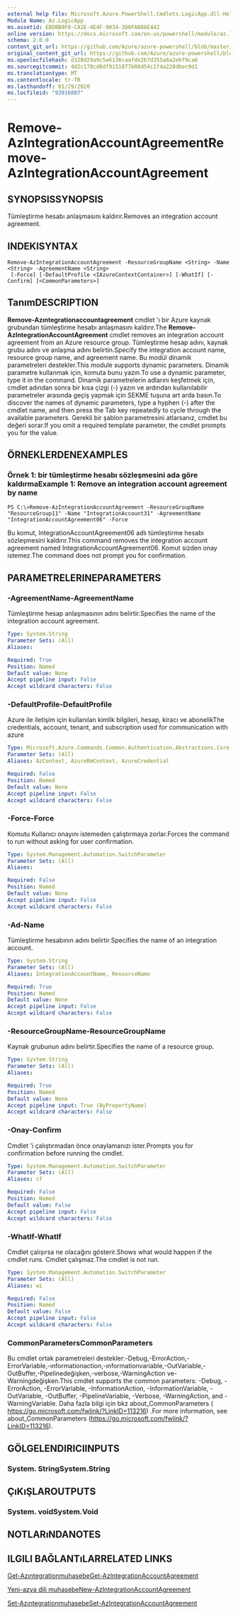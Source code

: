 ```yaml
---
external help file: Microsoft.Azure.PowerShell.Cmdlets.LogicApp.dll-Help.xml
Module Name: Az.LogicApp
ms.assetid: EBDBB9F0-CA2E-4E4F-9034-3D0FAB88E442
online version: https://docs.microsoft.com/en-us/powershell/module/az.logicapp/remove-azintegrationaccountagreement
schema: 2.0.0
content_git_url: https://github.com/Azure/azure-powershell/blob/master/src/LogicApp/LogicApp/help/Remove-AzIntegrationAccountAgreement.md
original_content_git_url: https://github.com/Azure/azure-powershell/blob/master/src/LogicApp/LogicApp/help/Remove-AzIntegrationAccountAgreement.md
ms.openlocfilehash: d320d29a9c5e6136caafde2b7d355a6a2ebf9ca6
ms.sourcegitcommit: 4d2c178cd6df9151877b08d54c1f4a228dbec9d1
ms.translationtype: MT
ms.contentlocale: tr-TR
ms.lasthandoff: 01/29/2020
ms.locfileid: "93916007"
---
```

# <span data-ttu-id="73467-101">Remove-AzIntegrationAccountAgreement</span><span class="sxs-lookup"><span data-stu-id="73467-101">Remove-AzIntegrationAccountAgreement</span></span>

## <span data-ttu-id="73467-102">SYNOPSIS</span><span class="sxs-lookup"><span data-stu-id="73467-102">SYNOPSIS</span></span>
<span data-ttu-id="73467-103">Tümleştirme hesabı anlaşmasını kaldırır.</span><span class="sxs-lookup"><span data-stu-id="73467-103">Removes an integration account agreement.</span></span>

## <span data-ttu-id="73467-104">INDEKI</span><span class="sxs-lookup"><span data-stu-id="73467-104">SYNTAX</span></span>

```
Remove-AzIntegrationAccountAgreement -ResourceGroupName <String> -Name <String> -AgreementName <String>
 [-Force] [-DefaultProfile <IAzureContextContainer>] [-WhatIf] [-Confirm] [<CommonParameters>]
```

## <span data-ttu-id="73467-105">Tanım</span><span class="sxs-lookup"><span data-stu-id="73467-105">DESCRIPTION</span></span>
<span data-ttu-id="73467-106">**Remove-Azıntegrationaccountagreement** cmdlet 'ı bir Azure kaynak grubundan tümleştirme hesabı anlaşmasını kaldırır.</span><span class="sxs-lookup"><span data-stu-id="73467-106">The **Remove-AzIntegrationAccountAgreement** cmdlet removes an integration account agreement from an Azure resource group.</span></span>
<span data-ttu-id="73467-107">Tümleştirme hesap adını, kaynak grubu adını ve anlaşma adını belirtin.</span><span class="sxs-lookup"><span data-stu-id="73467-107">Specify the integration account name, resource group name, and agreement name.</span></span>
<span data-ttu-id="73467-108">Bu modül dinamik parametreleri destekler.</span><span class="sxs-lookup"><span data-stu-id="73467-108">This module supports dynamic parameters.</span></span>
<span data-ttu-id="73467-109">Dinamik parametre kullanmak için, komuta bunu yazın.</span><span class="sxs-lookup"><span data-stu-id="73467-109">To use a dynamic parameter, type it in the command.</span></span>
<span data-ttu-id="73467-110">Dinamik parametrelerin adlarını keşfetmek için, cmdlet adından sonra bir kısa çizgi (-) yazın ve ardından kullanılabilir parametreler arasında geçiş yapmak için SEKME tuşuna art arda basın.</span><span class="sxs-lookup"><span data-stu-id="73467-110">To discover the names of dynamic parameters, type a hyphen (-) after the cmdlet name, and then press the Tab key repeatedly to cycle through the available parameters.</span></span>
<span data-ttu-id="73467-111">Gerekli bir şablon parametresini atlarsanız, cmdlet bu değeri sorar.</span><span class="sxs-lookup"><span data-stu-id="73467-111">If you omit a required template parameter, the cmdlet prompts you for the value.</span></span>

## <span data-ttu-id="73467-112">ÖRNEKLERDEN</span><span class="sxs-lookup"><span data-stu-id="73467-112">EXAMPLES</span></span>

### <span data-ttu-id="73467-113">Örnek 1: bir tümleştirme hesabı sözleşmesini ada göre kaldırma</span><span class="sxs-lookup"><span data-stu-id="73467-113">Example 1: Remove an integration account agreement by name</span></span>
```
PS C:\>Remove-AzIntegrationAccountAgreement -ResourceGroupName "ResourceGroup11" -Name "IntegrationAccount31" -AgreementName "IntegrationAccountAgreement06" -Force
```

<span data-ttu-id="73467-114">Bu komut, IntegrationAccountAgreement06 adlı tümleştirme hesabı sözleşmesini kaldırır.</span><span class="sxs-lookup"><span data-stu-id="73467-114">This command removes the integration account agreement named IntegrationAccountAgreement06.</span></span>
<span data-ttu-id="73467-115">Komut sizden onay istemez.</span><span class="sxs-lookup"><span data-stu-id="73467-115">The command does not prompt you for confirmation.</span></span>

## <span data-ttu-id="73467-116">PARAMETRELERINE</span><span class="sxs-lookup"><span data-stu-id="73467-116">PARAMETERS</span></span>

### <span data-ttu-id="73467-117">-AgreementName</span><span class="sxs-lookup"><span data-stu-id="73467-117">-AgreementName</span></span>
<span data-ttu-id="73467-118">Tümleştirme hesap anlaşmasının adını belirtir.</span><span class="sxs-lookup"><span data-stu-id="73467-118">Specifies the name of the integration account agreement.</span></span>

```yaml
Type: System.String
Parameter Sets: (All)
Aliases:

Required: True
Position: Named
Default value: None
Accept pipeline input: False
Accept wildcard characters: False
```

### <span data-ttu-id="73467-119">-DefaultProfile</span><span class="sxs-lookup"><span data-stu-id="73467-119">-DefaultProfile</span></span>
<span data-ttu-id="73467-120">Azure ile iletişim için kullanılan kimlik bilgileri, hesap, kiracı ve abonelik</span><span class="sxs-lookup"><span data-stu-id="73467-120">The credentials, account, tenant, and subscription used for communication with azure</span></span>

```yaml
Type: Microsoft.Azure.Commands.Common.Authentication.Abstractions.Core.IAzureContextContainer
Parameter Sets: (All)
Aliases: AzContext, AzureRmContext, AzureCredential

Required: False
Position: Named
Default value: None
Accept pipeline input: False
Accept wildcard characters: False
```

### <span data-ttu-id="73467-121">-Force</span><span class="sxs-lookup"><span data-stu-id="73467-121">-Force</span></span>
<span data-ttu-id="73467-122">Komutu Kullanıcı onayını istemeden çalıştırmaya zorlar.</span><span class="sxs-lookup"><span data-stu-id="73467-122">Forces the command to run without asking for user confirmation.</span></span>

```yaml
Type: System.Management.Automation.SwitchParameter
Parameter Sets: (All)
Aliases:

Required: False
Position: Named
Default value: None
Accept pipeline input: False
Accept wildcard characters: False
```

### <span data-ttu-id="73467-123">-Ad</span><span class="sxs-lookup"><span data-stu-id="73467-123">-Name</span></span>
<span data-ttu-id="73467-124">Tümleştirme hesabının adını belirtir.</span><span class="sxs-lookup"><span data-stu-id="73467-124">Specifies the name of an integration account.</span></span>

```yaml
Type: System.String
Parameter Sets: (All)
Aliases: IntegrationAccountName, ResourceName

Required: True
Position: Named
Default value: None
Accept pipeline input: False
Accept wildcard characters: False
```

### <span data-ttu-id="73467-125">-ResourceGroupName</span><span class="sxs-lookup"><span data-stu-id="73467-125">-ResourceGroupName</span></span>
<span data-ttu-id="73467-126">Kaynak grubunun adını belirtir.</span><span class="sxs-lookup"><span data-stu-id="73467-126">Specifies the name of a resource group.</span></span>

```yaml
Type: System.String
Parameter Sets: (All)
Aliases:

Required: True
Position: Named
Default value: None
Accept pipeline input: True (ByPropertyName)
Accept wildcard characters: False
```

### <span data-ttu-id="73467-127">-Onay</span><span class="sxs-lookup"><span data-stu-id="73467-127">-Confirm</span></span>
<span data-ttu-id="73467-128">Cmdlet 'i çalıştırmadan önce onaylamanızı ister.</span><span class="sxs-lookup"><span data-stu-id="73467-128">Prompts you for confirmation before running the cmdlet.</span></span>

```yaml
Type: System.Management.Automation.SwitchParameter
Parameter Sets: (All)
Aliases: cf

Required: False
Position: Named
Default value: False
Accept pipeline input: False
Accept wildcard characters: False
```

### <span data-ttu-id="73467-129">-WhatIf</span><span class="sxs-lookup"><span data-stu-id="73467-129">-WhatIf</span></span>
<span data-ttu-id="73467-130">Cmdlet çalışırsa ne olacağını gösterir.</span><span class="sxs-lookup"><span data-stu-id="73467-130">Shows what would happen if the cmdlet runs.</span></span>
<span data-ttu-id="73467-131">Cmdlet çalışmaz.</span><span class="sxs-lookup"><span data-stu-id="73467-131">The cmdlet is not run.</span></span>

```yaml
Type: System.Management.Automation.SwitchParameter
Parameter Sets: (All)
Aliases: wi

Required: False
Position: Named
Default value: False
Accept pipeline input: False
Accept wildcard characters: False
```

### <span data-ttu-id="73467-132">CommonParameters</span><span class="sxs-lookup"><span data-stu-id="73467-132">CommonParameters</span></span>
<span data-ttu-id="73467-133">Bu cmdlet ortak parametreleri destekler:-Debug,-ErrorAction,-ErrorVariable,-ınformationaction,-ınformationvariable,-OutVariable,-OutBuffer,-Pipelinedeğişken,-verbose,-WarningAction ve-Warningdeğişken.</span><span class="sxs-lookup"><span data-stu-id="73467-133">This cmdlet supports the common parameters: -Debug, -ErrorAction, -ErrorVariable, -InformationAction, -InformationVariable, -OutVariable, -OutBuffer, -PipelineVariable, -Verbose, -WarningAction, and -WarningVariable.</span></span> <span data-ttu-id="73467-134">Daha fazla bilgi için bkz about_CommonParameters ( https://go.microsoft.com/fwlink/?LinkID=113216) .</span><span class="sxs-lookup"><span data-stu-id="73467-134">For more information, see about_CommonParameters (https://go.microsoft.com/fwlink/?LinkID=113216).</span></span>

## <span data-ttu-id="73467-135">GÖLGELENDIRICI</span><span class="sxs-lookup"><span data-stu-id="73467-135">INPUTS</span></span>

### <span data-ttu-id="73467-136">System. String</span><span class="sxs-lookup"><span data-stu-id="73467-136">System.String</span></span>

## <span data-ttu-id="73467-137">ÇıKıŞLAR</span><span class="sxs-lookup"><span data-stu-id="73467-137">OUTPUTS</span></span>

### <span data-ttu-id="73467-138">System. void</span><span class="sxs-lookup"><span data-stu-id="73467-138">System.Void</span></span>

## <span data-ttu-id="73467-139">NOTLARıNDA</span><span class="sxs-lookup"><span data-stu-id="73467-139">NOTES</span></span>

## <span data-ttu-id="73467-140">ILGILI BAĞLANTıLAR</span><span class="sxs-lookup"><span data-stu-id="73467-140">RELATED LINKS</span></span>

[<span data-ttu-id="73467-141">Get-Azıntegrationmuhasebe</span><span class="sxs-lookup"><span data-stu-id="73467-141">Get-AzIntegrationAccountAgreement</span></span>](./Get-AzIntegrationAccountAgreement.md)

[<span data-ttu-id="73467-142">Yeni-azya dili muhasebe</span><span class="sxs-lookup"><span data-stu-id="73467-142">New-AzIntegrationAccountAgreement</span></span>](./New-AzIntegrationAccountAgreement.md)

[<span data-ttu-id="73467-143">Set-Azıntegrationmuhasebe</span><span class="sxs-lookup"><span data-stu-id="73467-143">Set-AzIntegrationAccountAgreement</span></span>](./Set-AzIntegrationAccountAgreement.md)


